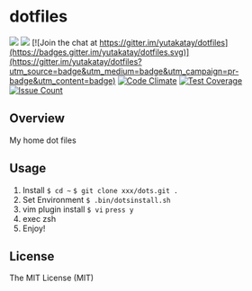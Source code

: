 dotfiles
===========

![](http://img.shields.io/badge/license-MIT-blue.svg)
![](https://img.shields.io/badge/platform-Linux-808080.svg)
[![Join the chat at https://gitter.im/yutakatay/dotfiles](https://badges.gitter.im/yutakatay/dotfiles.svg)](https://gitter.im/yutakatay/dotfiles?utm_source=badge&utm_medium=badge&utm_campaign=pr-badge&utm_content=badge)
[![Code Climate](https://codeclimate.com/github/yutakatay/dotfiles/badges/gpa.svg)](https://codeclimate.com/github/yutakatay/dotfiles)
[![Test Coverage](https://codeclimate.com/github/yutakatay/dotfiles/badges/coverage.svg)](https://codeclimate.com/github/yutakatay/dotfiles/coverage)
[![Issue Count](https://codeclimate.com/github/yutakatay/dotfiles/badges/issue_count.svg)](https://codeclimate.com/github/yutakatay/dotfiles)


Overview
---------

My home dot files


Usage
---------

1. Install
`$ cd ~`
`$ git clone xxx/dots.git .`
3. Set Environment
`$ .bin/dotsinstall.sh`
4. vim plugin install
`$ vi`
`press y`
5. exec zsh
6. Enjoy!

License
---------

The MIT License (MIT)

